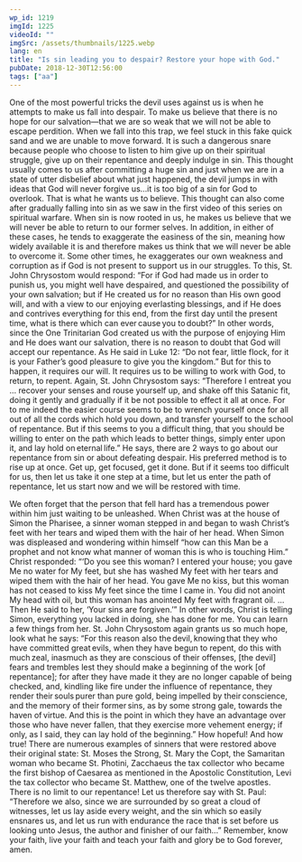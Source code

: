 ```yaml
---
wp_id: 1219
imgId: 1225
videoId: ""
imgSrc: /assets/thumbnails/1225.webp
lang: en
title: "Is sin leading you to despair? Restore your hope with God."
pubDate: 2018-12-30T12:56:00
tags: ["aa"]
---
```


<p>
One of the most powerful tricks the devil uses against us is when he attempts to make us fall into despair. To make us believe that there is no hope for our salvation—that we are so weak that we will not be able to escape perdition. When we fall into this trap, we feel stuck in this fake quick sand and we are unable to move forward. It is such a dangerous snare because people who choose to listen to him give up on their spiritual struggle, give up on their repentance and deeply indulge in sin. This thought usually comes to us after committing a huge sin and just when we are in a state of utter disbelief about what just happened, the devil jumps in with ideas that God will never forgive us…it is too big of a sin for God to overlook. That is what he wants us to believe. This thought can also come after gradually falling into sin as we saw in the first video of this series on spiritual warfare. When sin is now rooted in us, he makes us believe that we will never be able to return to our former selves. In addition, in either of these cases, he tends to exaggerate the easiness of the sin, meaning how widely available it is and therefore makes us think that we will never be able to overcome it. Some other times, he exaggerates our own weakness and corruption as if God is not present to support us in our struggles. To this, St. John Chrysostom would respond: “For if God had made us in order to punish us, you might well have despaired, and questioned the possibility of your own salvation; but if He created us for no reason than His own good will, and with a view to our enjoying everlasting blessings, and if He does and contrives everything for this end, from the first day until the present time, what is there which can ever cause you to doubt?” In other words, since the One Trinitarian God created us with the purpose of enjoying Him and He does want our salvation, there is no reason to doubt that God will accept our repentance. As He said in Luke 12: “Do not fear, little flock, for it is your Father&#8217;s good pleasure to give you the kingdom.” But for this to happen, it requires our will. It requires us to be willing to work with God, to return, to repent. Again, St. John Chrysostom says: “Therefore I entreat you … recover your senses and rouse yourself up, and shake off this Satanic fit, doing it gently and gradually if it be not possible to effect it all at once. For to me indeed the easier course seems to be to wrench yourself once for all out of all the cords which hold you down, and transfer yourself to the school of repentance. But if this seems to you a difficult thing, that you should be willing to enter on the path which leads to better things, simply enter upon it, and lay hold on eternal life.” He says, there are 2 ways to go about our repentance from sin or about defeating despair. His preferred method is to rise up at once. Get up, get focused, get it done. But if it seems too difficult for us, then let us take it one step at a time, but let us enter the path of repentance, let us start now and we will be restored with time.

We often forget that the person that fell hard has a tremendous power within him just waiting to be unleashed. When Christ was at the house of Simon the Pharisee, a sinner woman stepped in and began to wash Christ’s feet with her tears and wiped them with the hair of her head. When Simon was displeased and wondering within himself “how can this Man be a prophet and not know what manner of woman this is who is touching Him.” Christ responded: “‘Do you see this woman? I entered your house; you gave Me no water for My feet, but she has washed My feet with her tears and wiped them with the hair of her head. You gave Me no kiss, but this woman has not ceased to kiss My feet since the time I came in. You did not anoint My head with oil, but this woman has anointed My feet with fragrant oil. … Then He said to her, ‘Your sins are forgiven.’” In other words, Christ is telling Simon, everything you lacked in doing, she has done for me. You can learn a few things from her. St. John Chrysostom again grants us so much hope, look what he says: “For this reason also the devil, knowing that they who have committed great evils, when they have begun to repent, do this with much zeal, inasmuch as they are conscious of their offenses, [the devil] fears and trembles lest they should make a beginning of the work [of repentance]; for after they have made it they are no longer capable of being checked, and, kindling like fire under the influence of repentance, they render their souls purer than pure gold, being impelled by their conscience, and the memory of their former sins, as by some strong gale, towards the haven of virtue. And this is the point in which they have an advantage over those who have never fallen, that they exercise more vehement energy; if only, as I said, they can lay hold of the beginning.” How hopeful! And how true! There are numerous examples of sinners that were restored above their original state: St. Moses the Strong, St. Mary the Copt, the Samaritan woman who became St. Photini, Zacchaeus the tax collector who became the first bishop of Caesarea as mentioned in the Apostolic Constitution, Levi the tax collector who became St. Matthew, one of the twelve apostles. There is no limit to our repentance! Let us therefore say with St. Paul: “Therefore we also, since we are surrounded by so great a cloud of witnesses, let us lay aside every weight, and the sin which so easily ensnares us, and let us run with endurance the race that is set before us looking unto Jesus, the author and finisher of our faith…” Remember, know your faith, live your faith and teach your faith and glory be to God forever, amen.

</p>
